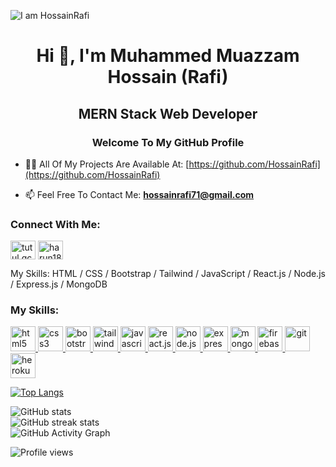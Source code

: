 ![I am HossainRafi](https://i.ibb.co/4Wm982H/github-cover-image.png)


<h1 align="center">Hi 👋, I'm Muhammed Muazzam Hossain (Rafi)</h1>
<h2 align="center">MERN Stack Web Developer</h2>
<h3 align="center">Welcome To My GitHub Profile</h3>


- 👨‍💻 All Of My Projects Are Available At: [https://github.com/HossainRafi](https://github.com/HossainRafi)

- 📫 Feel Free To Contact Me: **hossainrafi71@gmail.com**



<h3 align="left">Connect With Me:</h3>
<p align="left">
<a href="https://web.facebook.com/rafi.barishal" target="blank"><img align="center" src="https://raw.githubusercontent.com/rahuldkjain/github-profile-readme-generator/master/src/images/icons/Social/facebook.svg" alt="tutul.qcsc" height="30" width="40" /></a>
<a href="https://www.linkedin.com/in/-rafi" target="blank"><img align="center" src="https://raw.githubusercontent.com/rahuldkjain/github-profile-readme-generator/master/src/images/icons/Social/linked-in-alt.svg" alt="harun181" height="30" width="40" /></a>
</p>


My Skills: HTML / CSS / Bootstrap / Tailwind / JavaScript / React.js / Node.js / Express.js / MongoDB


<h3 align="left">My Skills:</h3>
<p align="left"> 
<a href="https://www.w3.org/html" target="_blank"> <img src="https://i.ibb.co/S0M8mwd/html.png" alt="html5" width="40" height="40"/> </a>  
<a href="https://www.w3schools.com/css" target="_blank"> <img src="https://i.ibb.co/0fjVXz8/css.png" alt="css3" width="40" height="40"/> </a>
<a href="https://getbootstrap.com" target="_blank"> <img src="https://i.ibb.co/nb4z8cQ/bootstrap.png" alt="bootstrap" width="40" height="40"/> </a>
<a href="https://tailwindcss.com" target="_blank"> <img src="https://i.ibb.co/YTKXp0g/tailwind.png" alt="tailwind" width="40" height="40"/> </a>
<a href="https://www.w3schools.com/js/default.asp" target="_blank"> <img src="https://i.ibb.co/v4s0w10/javascript.jpg" alt="javascript" width="40" height="40"/> </a>
<a href="https://reactjs.org" target="_blank"> <img src="https://i.ibb.co/WzC79tm/react.png" alt="react.js" width="40" height="40"/> </a>
<a href="https://nodejs.org" target="_blank"> <img src="https://i.ibb.co/nPhFpnq/node.png" alt="node.js" width="40" height="40"/> </a>
<a href="https://expressjs.com" target="_blank"> <img src="https://i.ibb.co/TqtQJmM/express.png" alt="express.js" width="40" height="40"/> </a> 
<a href="https://www.mongodb.com" target="_blank"> <img src="https://i.ibb.co/mC4prtc/mongodb.png" alt="mongodb" width="40" height="40"/> </a>  
<a href="https://firebase.google.com" target="_blank"> <img src="https://www.vectorlogo.zone/logos/firebase/firebase-icon.svg" alt="firebase" width="40" height="40"/> </a> 
<a href="https://git-scm.com/" target="_blank"> <img src="https://www.vectorlogo.zone/logos/git-scm/git-scm-icon.svg" alt="git" width="40" height="40"/> </a> 
<a href="https://heroku.com" target="_blank"> <img src="https://www.vectorlogo.zone/logos/heroku/heroku-icon.svg" alt="heroku" width="40" height="40"/> </a> 
</p>


[![Top Langs](https://github-readme-stats.vercel.app/api/top-langs/?username=HossainRafi)](https://github.com/anuraghazra/github-readme-stats)


![GitHub stats](https://github-readme-stats.vercel.app/api?username=HossainRafi&show_icons=true)  
![GitHub streak stats](https://github-readme-streak-stats.herokuapp.com/?user=HossainRafi)  
![GitHub Activity Graph](https://activity-graph.herokuapp.com/graph?username=HossainRafi)  


![Profile views](https://gpvc.arturio.dev/HossainRafi) 
